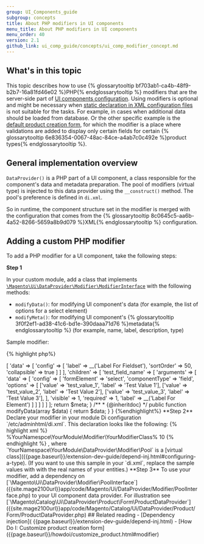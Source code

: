 ```yaml
---
group: UI_Components_guide
subgroup: concepts
title: About PHP modifiers in UI components
menu_title: About PHP modifiers in UI components
menu_order: 40
version: 2.1
github_link: ui_comp_guide/concepts/ui_comp_modifier_concept.md
---
```


## What's in this topic

This topic describes how to use {% glossarytooltip bf703ab1-ca4b-48f9-b2b7-16a81fd46e02 %}PHP{% endglossarytooltip %} modifiers that are the server-side part of [UI components configuration]({{page.baseurl}}/ui_comp_guide/concepts//ui_comp_config_flow_concept.html). Using modifiers is optional and might be necessary when [static declaration in XML configuration files]({{page.baseurl}}/ui_comp_guide/concepts/ui_comp_xmldeclaration_concept.html) is not suitable for the tasks. For example, in cases when additional data should be loaded from database. Or the other specific example is the [default product creation form]({{page.baseurl}}/howdoi/customize_product.html), for which the modifier is a place where validations are added to display only certain fields for certain {% glossarytooltip 6e836354-0067-48ac-84ce-a4ab7c0c492e %}product types{% endglossarytooltip %}.

## General implementation overview

`DataProvider()` is a PHP part of a UI component, a class responsible for the component's data and metadata preparation. The pool of modifiers (virtual type) is injected to this data provider using the `__construct()` method. The pool's preference is defined in `di.xml`.

So in runtime, the component structure set in the modifier is merged with the configuration that comes from the {% glossarytooltip 8c0645c5-aa6b-4a52-8266-5659a8b9d079 %}XML{% endglossarytooltip %} configuration.

## Adding a custom PHP modifier

To add a PHP modifier for a UI component, take the following steps:

**Step 1**

In your custom module, add a class that implements [`\Magento\Ui\DataProvider\Modifier\ModifierInterface`]({{site.mage2100url}}app/code/Magento/Ui/DataProvider/Modifier/ModifierInterface.php) with the following methods:

- `modifyData()`: for modifying UI component's data (for example, the list of options for a select element)
- `modifyMeta()`: for modifying UI component's {% glossarytooltip 3f0f2ef1-ad38-41c6-bd1e-390daaa71d76 %}metadata{% endglossarytooltip %} (for example, name, label, description, type)

Sample modifier:

{% highlight php%}

<?php

use Magento\Catalog\Ui\DataProvider\Product\Form\Modifier\AbstractModifier;

class Example extends AbstractModifier
{
    public function modifyMeta(array $meta)
    {
        $meta['test_fieldset_name'] = [
            'arguments' => [
                'data' => [
                    'config' => [
                        'label' => __('Label For Fieldset'),
                        'sortOrder' => 50,
                        'collapsible' => true
                    ]
                ]
            ],
            'children' => [
                'test_field_name' => [
                    'arguments' => [
                        'data' => [
                            'config' => [
                                'formElement' => 'select',
                                'componentType' => 'field',
                                'options' => [
                                    ['value' => 'test_value_1', 'label' => 'Test Value 1'],
                                    ['value' => 'test_value_2', 'label' => 'Test Value 2'],
                                    ['value' => 'test_value_3', 'label' => 'Test Value 3'],
                                ],
                                'visible' => 1,
                                'required' => 1,
                                'label' => __('Label For Element')
                            ]
                        ]
                    ]
                ]
            ]
        ];

 return $meta;
    }

    /**
     * {@inheritdoc}
     */
    public function modifyData(array $data)
    {
        return $data;
    }
}
{%endhighlight%}

**Step 2**

Declare your modifier in your module Di configuration `<Your_Module_dir>/etc/adminhtml/di.xml`. This declaration looks like the following:

{% highlight xml %}
<virtualType name="%YourNamespace\YourModule\DataProvider\Modifier\Pool%" type="Magento\Ui\DataProvider\Modifier\Pool">
     <arguments>
         <argument name="modifiers" xsi:type="array">
             <item name="modifier_name" xsi:type="array">
                 <item name="class" xsi:type="string">%YourNamespce\YourModule\Modifier\YourModifierClass%</item>
                 <item name="sortOrder" xsi:type="number">10</item>
             </item>
         </argument>
     </arguments>
</virtualType>
{% endhighlight %}

, where `YourNamespace\YourModule\DataProvider\Modifier\Pool` is a [virtual class]({{page.baseurl}}/extension-dev-guide/depend-inj.html#configuring-a-type).

(If you want to use this sample in your `di.xml`, replace the sample values with with the real names of your entities.)

**Step 3**

To use your modifier, add a dependency on [`\Magento\Ui\DataProvider\Modifier\PoolInterface`]({{site.mage2100url}}app/code/Magento/Ui/DataProvider/Modifier/PoolInterface.php) to your UI component data provider. For illustration see [`\Magento\Catalog\Ui\DataProvider\Product\Form\ProductDataProvider`]({{site.mage2100url}}app/code/Magento/Catalog/Ui/DataProvider/Product/Form/ProductDataProvider.php)


## Related reading

- [Dependency injection]( {{page.baseurl}}/extension-dev-guide/depend-inj.html)
- [How Do I: Customize product creation form]({{page.baseurl}}/howdoi/customize_product.html#modifier)
